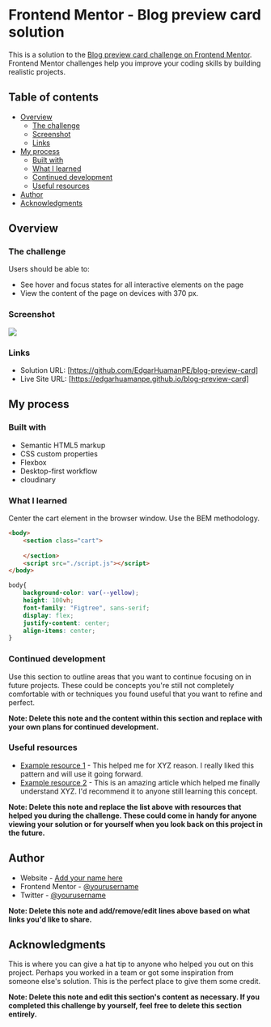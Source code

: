 # Frontend Mentor - Blog preview card solution

This is a solution to the [Blog preview card challenge on Frontend Mentor](https://www.frontendmentor.io/challenges/blog-preview-card-ckPaj01IcS). Frontend Mentor challenges help you improve your coding skills by building realistic projects. 

## Table of contents

- [Overview](#overview)
  - [The challenge](#the-challenge)
  - [Screenshot](#screenshot)
  - [Links](#links)
- [My process](#my-process)
  - [Built with](#built-with)
  - [What I learned](#what-i-learned)
  - [Continued development](#continued-development)
  - [Useful resources](#useful-resources)
- [Author](#author)
- [Acknowledgments](#acknowledgments)

## Overview

### The challenge

Users should be able to:

- See hover and focus states for all interactive elements on the page
- View the content of the page on devices with 370 px.


### Screenshot

![](https://res.cloudinary.com/dcelyleur/image/upload/v1724199936/solutions.io_q9erhv.jpg)



### Links

- Solution URL: [https://github.com/EdgarHuamanPE/blog-preview-card]
- Live Site URL: [https://edgarhuamanpe.github.io/blog-preview-card]

## My process

### Built with

- Semantic HTML5 markup
- CSS custom properties
- Flexbox
- Desktop-first workflow
- cloudinary


### What I learned

Center the cart element in the browser window.
Use the BEM methodology.



```html
<body>
    <section class="cart">
      
    </section>
    <script src="./script.js"></script>
</body>
```
```css
body{
    background-color: var(--yellow);
    height: 100vh;
    font-family: "Figtree", sans-serif;
    display: flex;
    justify-content: center;
    align-items: center;
}
```


### Continued development

Use this section to outline areas that you want to continue focusing on in future projects. These could be concepts you're still not completely comfortable with or techniques you found useful that you want to refine and perfect.

**Note: Delete this note and the content within this section and replace with your own plans for continued development.**

### Useful resources

- [Example resource 1](https://www.example.com) - This helped me for XYZ reason. I really liked this pattern and will use it going forward.
- [Example resource 2](https://www.example.com) - This is an amazing article which helped me finally understand XYZ. I'd recommend it to anyone still learning this concept.

**Note: Delete this note and replace the list above with resources that helped you during the challenge. These could come in handy for anyone viewing your solution or for yourself when you look back on this project in the future.**

## Author

- Website - [Add your name here](https://www.your-site.com)
- Frontend Mentor - [@yourusername](https://www.frontendmentor.io/profile/yourusername)
- Twitter - [@yourusername](https://www.twitter.com/yourusername)

**Note: Delete this note and add/remove/edit lines above based on what links you'd like to share.**

## Acknowledgments

This is where you can give a hat tip to anyone who helped you out on this project. Perhaps you worked in a team or got some inspiration from someone else's solution. This is the perfect place to give them some credit.

**Note: Delete this note and edit this section's content as necessary. If you completed this challenge by yourself, feel free to delete this section entirely.**
